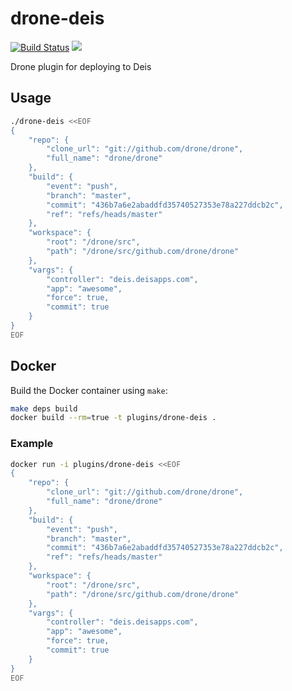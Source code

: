 # drone-deis

[![Build Status](http://beta.drone.io/api/badges/drone-plugins/drone-deis/status.svg)](http://beta.drone.io/drone-plugins/drone-deis)
[![](https://badge.imagelayers.io/plugins/drone-deis:latest.svg)](https://imagelayers.io/?images=plugins/drone-deis:latest 'Get your own badge on imagelayers.io')


Drone plugin for deploying to Deis

## Usage

```sh
./drone-deis <<EOF
{
    "repo": {
        "clone_url": "git://github.com/drone/drone",
        "full_name": "drone/drone"
    },
    "build": {
        "event": "push",
        "branch": "master",
        "commit": "436b7a6e2abaddfd35740527353e78a227ddcb2c",
        "ref": "refs/heads/master"
    },
    "workspace": {
        "root": "/drone/src",
        "path": "/drone/src/github.com/drone/drone"
    },
    "vargs": {
        "controller": "deis.deisapps.com",
        "app": "awesome",
        "force": true,
        "commit": true
    }
}
EOF
```

## Docker

Build the Docker container using `make`:

```sh
make deps build
docker build --rm=true -t plugins/drone-deis .
```

### Example

```sh
docker run -i plugins/drone-deis <<EOF
{
    "repo": {
        "clone_url": "git://github.com/drone/drone",
        "full_name": "drone/drone"
    },
    "build": {
        "event": "push",
        "branch": "master",
        "commit": "436b7a6e2abaddfd35740527353e78a227ddcb2c",
        "ref": "refs/heads/master"
    },
    "workspace": {
        "root": "/drone/src",
        "path": "/drone/src/github.com/drone/drone"
    },
    "vargs": {
        "controller": "deis.deisapps.com",
        "app": "awesome",
        "force": true,
        "commit": true
    }
}
EOF
```
